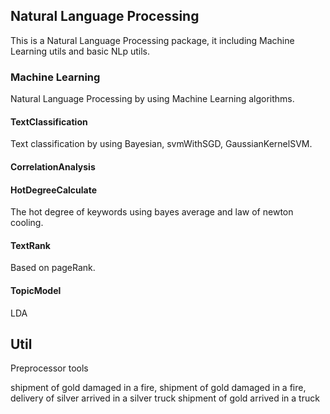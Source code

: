 ## Natural Language Processing

This is a Natural Language Processing package, it including Machine Learning utils and basic NLp utils.

###   Machine Learning

Natural Language Processing by using Machine Learning algorithms.

####   TextClassification

Text classification by using Bayesian, svmWithSGD, GaussianKernelSVM.

####   CorrelationAnalysis

####   HotDegreeCalculate

The hot degree of keywords using bayes average and law of newton cooling.

####   TextRank

Based on pageRank.

####   TopicModel

LDA

##   Util

Preprocessor tools

shipment of gold damaged in a fire, shipment of gold damaged in a fire,
delivery of silver arrived in a silver truck
shipment of gold arrived in a truck